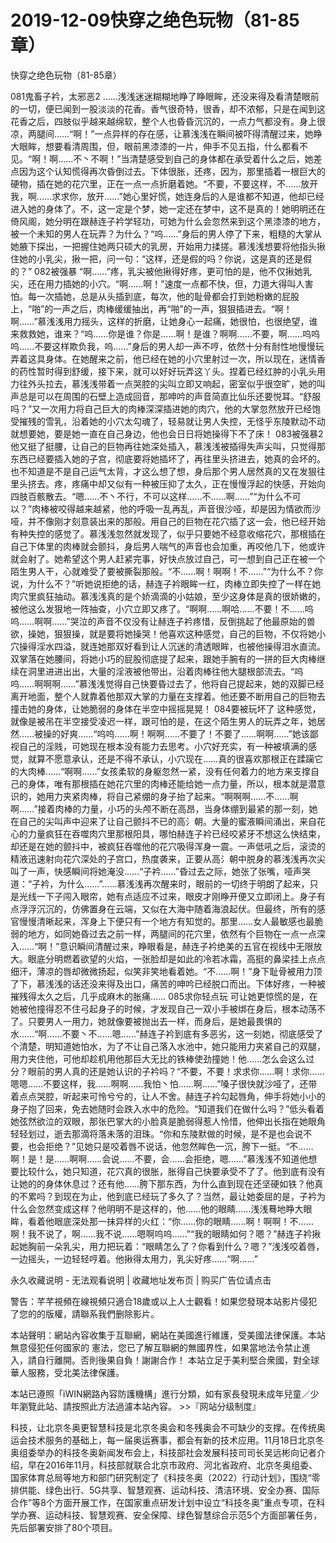 # 2019-12-09快穿之绝色玩物（81-85章）



快穿之绝色玩物（81-85章）



081鬼畜子衿，太邪恶2   ……浅浅迷迷糊糊地睁了睁眼眸，还没来得及看清楚眼前的一切，便已闻到一股淡淡的花香。香气很奇特，很香，却不浓郁，只是在闻到这花香之后，四肢似乎越来越绵软，整个人也昏昏沉沉的，一点力气都没有。身上很凉，两腿间……“啊！”一点异样的存在感，让慕浅浅在瞬间被吓得清醒过来，她睁大眼眸，想要看清周围，但，眼前黑漆漆的一片，伸手不见五指，什么都看不见。“啊！啊……不丶不啊！”当清楚感受到自己的身体都在承受着什么之后，她差点因为这个认知慌得再次昏倒过去。下体很胀，还疼，因为，那里插着一根巨大的硬物，插在她的花穴里，正在一点一点折磨着她。“不要，不要这样，不……放开我，啊……求求你，放开……”她心里好慌，她连身后的人是谁都不知道，他却已经进入她的身体了。不，这一定是个梦，她一定还在梦中，这不是真的！她明明还在倚风阁，她分明在跟赫连子衿学轻功，可她为什么会忽然来到这个黑漆漆的地方，被一个未知的男人在玩弄？为什么？“呜……”身后的男人停了下来，粗糙的大掌从她腋下探出，一把握住她两只硕大的乳房，开始用力揉搓。慕浅浅想要将他指头揪住她的小乳尖，揪一把，问一句：“这样，还是假的吗？你说，这是真的还是假的？” 082被强暴   “啊……”疼，乳尖被他揪得好疼，更可怕的是，他不仅揪她乳尖，还在用力插她的小穴。“啊……啊！”速度一点都不快，但，力道大得叫人害怕。每一次插她，总是从头插到底，每次，他的耻骨都会打到她粉嫩的屁股上，“啪”的一声之后，肉棒缓缓抽出，再“啪”的一声，狠狠插进去。“啊！啊……”慕浅浅用力摇头，这样的折磨，让她身心一起痛，她很怕，也很绝望，谁来救救她，谁来？“呜……你是谁？你是……啊！是谁？啊啊……不要，啊……呜呜呜……不要这样欺负我，呜……”身后的男人却一声不哼，依然十分有耐性地慢慢玩弄着这具身体。在她醒来之前，他已经在她的小穴里射过一次，所以现在，迷情香的药性暂时得到舒缓，接下来，就可以好好玩弄这丫头。捏着已经红肿的小乳头用力往外头拉去，慕浅浅带着一点哭腔的尖叫立即又响起，密室似乎很空旷，她的叫声总是可以在周围的石壁上造成回音，那呻吟的声音简直比仙乐还要悦耳。“舒服吗？”又一次用力将自己巨大的肉棒深深插进她的肉穴，他的大掌忽然放开已经饱受摧残的雪乳，沿着她的小穴太勾魂了，轻易就让男人失控，无怪乎东陵默动不动就想要她，要是她一直在自己身边，他也会日日将她操得下不了床！ 083被强暴2   他又挺了挺腰，让自己的巨物再往她深处插入，慕浅浅被插得失声尖叫，只觉得那东西已经要插入她的子宫，彻底要将她插坏了，再往里头挤进去，她真的会坏的。也不知道是不是自己运气太背，才这么想了想，身后那个男人居然真的又在发狠往里头挤去。疼，疼痛中却又似有一种被压抑了太久，正在慢慢浮起的快感，开始向四肢百骸散去。“嗯……不丶不行，不可以这样……不……啊……”“为什么不可以？”肉棒被咬得越来越紧，他的呼吸一乱再乱，声音很沙哑，却是因为情欲而沙哑，并不像刚才刻意装出来的那般。用自己的巨物在花穴插了这一会，他已经开始有种失控的感觉了。慕浅浅忽然就发现了，似乎只要她不经意收缩花穴，那根插在自己下体里的肉棒就会颤抖，身后男人喘气的声音也会加重，再咬他几下，他或许就会射了。她希望这个男人赶紧完事，好快点放过自己，可一想到自己正在被一个陌生男人干，心就难受了要被撕裂那般。“不……啊！啊啊！不……”“为什么不？你说，为什么不？”听她说拒绝的话，赫连子衿眼眸一红，肉棒立即失控了一样在她肉穴里疯狂抽动。慕浅浅真的是个娇滴滴的小姑娘，至少这身体是真的很娇嫩的，被他这么发狠地一阵抽查，小穴立即又疼了。“啊啊……啊哈……不要！不……呜呜……啊啊……”哭泣的声音不仅没有让赫连子衿疼惜，反倒挑起了他最原始的兽欲，操她，狠狠操，就是要将她操哭！他喜欢这种感觉，自己的巨物，不仅将她小穴操得淫水四溢，就连她那双好看到让人沉迷的清透眼眸，也被他操得泪水直流。双掌落在她腰间，将她小巧的屁股彻底提了起来，跟她手腕有的一拼的巨大肉棒继续在洞里进进出出，大量的淫液被他带出，沿着肉棒往他大腿根部流去。“呜呜……啊啊啊……”慕浅浅觉得自己快要昏过去了，他将自己提起来，她的双脚已经离开地面，整个人就靠着他那双大掌的力量在支撑着。他还要不断用自己的巨物去撞击她的身体，让她脆弱的身体在半空中摇摇晃晃！ 084要被玩坏了   这种感觉，就像是被吊在半空接受凌迟一样，跟可怕的是，在这个陌生男人的玩弄之年，她居然……被操的好爽……“呜呜……啊！啊啊……不要了！不要了……啊啊……”她该鄙视自己的淫贱，可她现在根本没有能力去思考。小穴好充实，有一种被填满的感觉，就算不愿意承认，还是不得不承认，小穴现在……真的很喜欢那根正在蹂躏它的大肉棒……“啊啊……”女孩柔软的身躯忽然一紧，没有任何着力的地方来支撑自己的身体，唯有那根插在她花穴里的肉棒还能给她一点力量，所以，根本就是潜意识的，她用力夹紧肉棒，将自己紧绷的身子抬了起来。“啊啊啊……不……啊啊……”接着肉棒的力量，小巧的头颅不断在高昂，当身体绷到最紧的那一刻，她在自己的尖叫声中迎来了让自己颤抖不已的高氵朝。大量的蜜液瞬间涌出，来自花心的力量疯狂在吞噬肉穴里那根阳具，哪怕赫连子衿已经咬紧牙不想这么快结束，却还是在她的颤抖中，被疯狂吞噬他的花穴吸得浑身一震。一声低吼之后，滚烫的精液迅速射向花穴深处的子宫口，热度袭来，正要从高氵朝中脱身的慕浅浅再次尖叫了一声，快感瞬间将她淹没……“子衿……”昏过去之际，她张了张嘴，哑声哭道：“子衿，为什么……”……慕浅浅再次醒来时，眼前的一切终于明朗了起来，只是光线一下子闯入眼帘，她有点适应不过来，眼皮才刚睁开便又立即闭上。身子有点浮浮沉沉的，仿佛置身在云端，又似在大海中随着海浪起伏。但最终，所有的感官慢慢清晰起来，浑身上下便只有一个地方有知觉的。那里……女人最敏感也最脆弱的地方，如同她昏过去之前一样，两腿间的花穴里，依然有个巨物在一点一点深入……“啊！”意识瞬间清醒过来，睁眼看是，赫连子衿绝美的五官在视线中无限放大。眼底分明燃着欲望的火焰，一张脸却是如此的冷若冰霜，高挺的鼻梁挂上点点细汗，薄凉的唇却微微扬起，似笑非笑地看着她。“不……啊！”身下耻骨被用力顶了下，慕浅浅的话还没来得及出口，痛苦的呻吟已经脱口而出。下体好疼，一种被摧残得太久之后，几乎成麻木的胀痛…… 085求你轻点玩   可让她更惊慌的是，在她被他撞得忍不住弓起身子的时候，才发现自己一双小手被绑在身后，根本动荡不了。只要男人一用力，她就像要被抛出去一样，而身后，是她最畏惧的水……“啊……不要丶不……嗯……”赫连子衿到底有多恶劣，这一刻她，彻底感受了个清楚，明知道她怕水，为了不让自己落入水池中，她只能用力夹紧自己的双腿，用力夹住他，可他却趁机用他那巨大无比的铁棒使劲撞她！他……怎么会这么过分？眼前的男人真的还是她认识的子衿吗？“不要，不要！求求你……啊！求你……嗯嗯……不要这样，我……啊啊……我怕丶怕……啊……”嗓子很快就沙哑了，还带着点点哭腔，听起来可怜兮兮的，让人不舍。赫连子衿勾起唇角，伸手将她小小的身子抱了回来，免去她随时会跌入水中的危险。“知道我们在做什么吗？”低头看着她弦然欲泣的双眼，那张巴掌大的小脸真是脆弱得惹人怜惜，他伸出长指在她眼角轻轻划过，逝去那滴将落未落的泪珠。“你和东陵默做的时候，是不是也会说不要，也会拒绝？”见她只是咬着唇不说话，他忽然眸色一沉，胯下一挺。“不……啊！是！是……啊啊……会说……不要，会……会拒绝，嗯……”慕浅浅不知道他想要比较什么，她只知道，花穴真的很胀，胀得自己快要承受不了了。他到底有没有让她的的身体休息过？还有他……胯下那东西，为什么直到现在还坚硬如铁？他真的不累吗？到现在为止，他到底已经玩了多久了？当然，最让她委屈的是，子衿为什么会忽然变成这样？他明明不是这样的，他……他的眼睛……浅浅蓦地睁大眼眸，看着他眼底深处那一抹异样的火红：“你……你的眼睛……啊！啊啊！不……啊！我不说了，啊……我不说……嗯啊呜呜……”“我的眼睛如何？嗯？”赫连子衿揪起她胸前一朵乳尖，用力把玩着：“眼睛怎么了？你看到什么？嗯？”浅浅咬着唇，一边摇头，一边轻轻哼着。他揪得太用力，乳尖好疼……“啊……”








永久收藏说明 - 无法观看说明 | 收藏地址发布页 | 购买广告位请点击


警告：芊芊視頻在線視頻只適合18歲或以上人士觀看！如果您發現本站影片侵犯了您的的版權，請聯系我們删除影片。


本站聲明：網站內容收集于互聯網，網站在美國進行維護，受美國法律保護。本站無意侵犯任何國家的
憲法，您已了解互聯網的無國界性，如果當地法令禁止進入，請自行離開。否則後果自負！謝謝合作！
本站立足于美利堅合衆國，對全球華人服務，受北美法律保護。


本站已遵照「iWIN網路內容防護機構」進行分類，如有家長發現未成年兒童／少年瀏覽此站、請按照此方法過濾本站內容。  >>『网站分级制度』




科技，让北京冬奥更智慧科技是北京冬奥会和冬残奥会不可缺少的支撑。在传统奥运会技术服务的基础上，每一届奥运赛事，都会有新的技术应用。11月18日北京冬奥组委举办的科技冬奥新闻发布会上，科技部社会发展科技司司长吴远彬向记者介绍，早在2016年11月，科技部就联合北京市政府、河北省政府、北京冬奥组委、国家体育总局等地方和部门研究制定了《科技冬奥（2022）行动计划》，围绕“零排供能、绿色出行、5G共享、智慧观赛、运动科技、清洁环境、安全办赛、国际合作”等8个方面开展工作，在国家重点研发计划中设立“科技冬奥”重点专项，在科学办赛、运动科技、智慧观赛、安全保障、绿色智慧综合示范5个方面部署任务，先后部署安排了80个项目。


